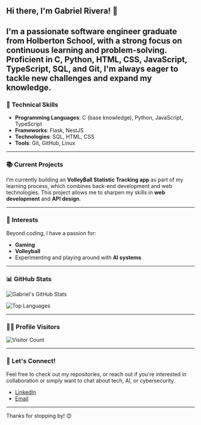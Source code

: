 ## Hi there, I'm Gabriel Rivera! 👋

I'm a passionate software engineer **graduate** from Holberton School, with a strong focus on continuous learning and problem-solving. Proficient in **C**, **Python**, **HTML**, **CSS**, **JavaScript**, **TypeScript**, **SQL**, and **Git**, I'm always eager to tackle new challenges and expand my knowledge.
---

### 🔧 **Technical Skills**

- **Programming Languages**: C (base knowledge), Python, JavaScript, TypeScript
- **Frameworks**: Flask, NestJS
- **Technologies**: SQL, HTML, CSS
- **Tools**: Git, GitHub, Linux

---

### 📚 **Current Projects**

I’m currently building an **VolleyBall Statistic Tracking app** as part of my learning process, which combines back-end development and web technologies. This project allows me to sharpen my skills in **web development** and **API design**.

---

### 🎯 **Interests**

Beyond coding, I have a passion for:
- **Gaming**
- **Volleyball**
- Experimenting and playing around with **AI systems**

---

### 📊 **GitHub Stats**

![Gabriel's GitHub Stats](https://github-readme-stats.vercel.app/api?username=Gabyriv&show_icons=true&theme=radical)

![Top Languages](https://github-readme-stats.vercel.app/api/top-langs/?username=Gabyriv&layout=compact&theme=radical)

---

### 🕵️‍♂️ **Profile Visitors**

![Visitor Count](https://komarev.com/ghpvc/?username=Gabyriv&color=blue)

---

### 🤝 **Let's Connect!**

Feel free to check out my repositories, or reach out if you're interested in collaboration or simply want to chat about tech, AI, or cybersecurity.

- [LinkedIn](www.linkedin.com/in/gabyrivm)
- [Email](mailto:gabyrivm06@gmail.com)

---

Thanks for stopping by! 😊
